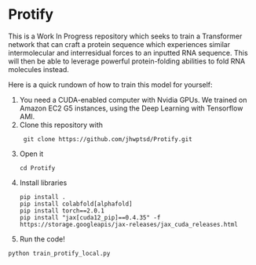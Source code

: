 # Protify

This is a Work In Progress repository which seeks to train a Transformer network that can craft a protein sequence which experiences similar intermolecular and interresidual forces to an inputted RNA sequence. This will then be able to leverage powerful protein-folding abilities to fold RNA molecules instead.

Here is a quick rundown of how to train this model for yourself:

1. You need a CUDA-enabled computer with Nvidia GPUs. We trained on Amazon EC2 G5 instances, using the Deep Learning with Tensorflow AMI.
2. Clone this repository with
   ```
    git clone https://github.com/jhwptsd/Protify.git
   ```
4. Open it
   ```
   cd Protify
   ```
5. Install libraries
   ```
   pip install .
   pip install colabfold[alphafold]
   pip install torch==2.0.1
   pip install "jax[cuda12_pip]==0.4.35" -f https://storage.googleapis/jax-releases/jax_cuda_releases.html
   ```
6. Run the code!
  ```
  python train_protify_local.py
  ```
